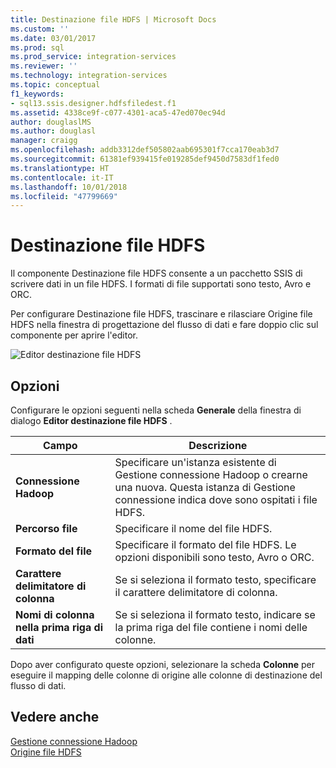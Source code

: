 ```yaml
---
title: Destinazione file HDFS | Microsoft Docs
ms.custom: ''
ms.date: 03/01/2017
ms.prod: sql
ms.prod_service: integration-services
ms.reviewer: ''
ms.technology: integration-services
ms.topic: conceptual
f1_keywords:
- sql13.ssis.designer.hdfsfiledest.f1
ms.assetid: 4338ce9f-c077-4301-aca5-47ed070ec94d
author: douglaslMS
ms.author: douglasl
manager: craigg
ms.openlocfilehash: addb3312def505802aab695301f7cca170eab3d7
ms.sourcegitcommit: 61381ef939415fe019285def9450d7583df1fed0
ms.translationtype: HT
ms.contentlocale: it-IT
ms.lasthandoff: 10/01/2018
ms.locfileid: "47799669"
---
```

# <a name="hdfs-file-destination"></a>Destinazione file HDFS
  Il componente Destinazione file HDFS consente a un pacchetto SSIS di scrivere dati in un file HDFS. I formati di file supportati sono testo, Avro e ORC.  
  
 Per configurare Destinazione file HDFS, trascinare e rilasciare Origine file HDFS nella finestra di progettazione del flusso di dati e fare doppio clic sul componente per aprire l'editor.  
  
 ![Editor destinazione file HDFS](../../integration-services/data-flow/media/hdfs-file-dest.png "Editor destinazione file HDFS")  
  
## <a name="options"></a>Opzioni  
 Configurare le opzioni seguenti nella scheda **Generale** della finestra di dialogo **Editor destinazione file HDFS** .  
  
|Campo|Descrizione|  
|-----------|-----------------|  
|**Connessione Hadoop**|Specificare un'istanza esistente di Gestione connessione Hadoop o crearne una nuova. Questa istanza di Gestione connessione indica dove sono ospitati i file HDFS.|  
|**Percorso file**|Specificare il nome del file HDFS.|  
|**Formato del file**|Specificare il formato del file HDFS. Le opzioni disponibili sono testo, Avro o ORC.|  
|**Carattere delimitatore di colonna**|Se si seleziona il formato testo, specificare il carattere delimitatore di colonna.|  
|**Nomi di colonna nella prima riga di dati**|Se si seleziona il formato testo, indicare se la prima riga del file contiene i nomi delle colonne.|  
  
 Dopo aver configurato queste opzioni, selezionare la scheda **Colonne** per eseguire il mapping delle colonne di origine alle colonne di destinazione del flusso di dati.  
  
## <a name="see-also"></a>Vedere anche  
 [Gestione connessione Hadoop](../../integration-services/connection-manager/hadoop-connection-manager.md)   
 [Origine file HDFS](../../integration-services/data-flow/hdfs-file-source.md)  
  
  
